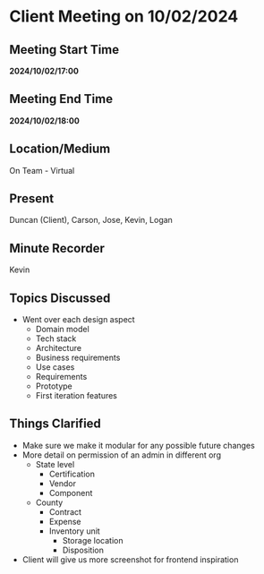 # Client Meeting on 10/02/2024

## Meeting Start Time

**2024/10/02/17:00**

## Meeting End Time

**2024/10/02/18:00**

## Location/Medium

On Team - Virtual

## Present

Duncan (Client), Carson, Jose, Kevin, Logan

## Minute Recorder

Kevin

## Topics Discussed

- Went over each design aspect
  - Domain model
  - Tech stack
  - Architecture
  - Business requirements
  - Use cases
  - Requirements
  - Prototype
  - First iteration features

## Things Clarified
- Make sure we make it modular for any possible future changes
- More detail on permission of an admin in different org
  - State level
    - Certification
    - Vendor
    - Component
  - County
    - Contract 
    - Expense
    - Inventory unit
      - Storage location
      - Disposition
- Client will give us more screenshot for frontend inspiration 